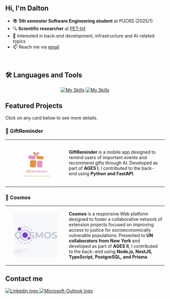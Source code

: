 ## Hi, I'm Dalton

<!--
<div>
  <a href="https://github.com/daltonexx">
    <img align="right"
      src="https://github-readme-stats.vercel.app/api/top-langs?username=daltonexx&show_icons=true&theme=dracula&locale=en&layout=compact"
      alt="daltonexx" />
  </a>
</div>
-->


- 📚 **5th semester Software Engineering student** at PUCRS (2025/1)
- 🔍 **Scientific researcher** at [PET-Inf](https://petinfpucrs.github.io/)
- 🎯 Interested in back-end development, infrastructure and AI-related topics
- 📫 Reach me via [email](mailto:d.albeche@edu.pucrs.br)
<br>

## 🛠️ Languages and Tools
<div align="center">

  [![My Skills](https://skillicons.dev/icons?i=python,java,ts,html,css,react,nextjs,git,github,gitlab&theme=dark)](https://skillicons.dev)
  [![My Skills](https://skillicons.dev/icons?i=vscode,figma,mysql,postgresql,mongodb,docker&theme=dark)](https://skillicons.dev)
</div>

## Featured Projects
Click on any card below to see more details.
### 🎁 GiftReminder
<table>
  <tr>
    <td width="180px" align="center">
      <a href="https://tools.ages.pucrs.br/giftreminder">
        <img src="assets/logo-giftreminder.png" height="140">
      </a>
    </td>
    <td>
      <p>
        <strong>GiftReminder</strong> is a mobile app designed to remind users of important events and recommend gifts through AI. Developed as part of <strong>AGES I</strong>, I contributed to the back-end using <strong>Python and FastAPI</strong>.
      </p>
    </td>
  </tr>
</table>

### 🌌 Cosmos 
<table>
  <tr>
    <td width="180px" align="center">
      <a href="https://tools.ages.pucrs.br/cosmos">
        <img src="assets/logo-cosmos.png" height="140">
      </a>
    </td>
    <td>
      <p>
        <strong>Cosmos</strong> is a responsive Web platform designed to foster a collaborative network of extension projects focused on improving access to justice for socioeconomically vulnerable populations. Presented to <strong>UN collaborators from New York</strong> and developed as part of <strong>AGES II</strong>, I contributed to the back-end using <strong>Node.js, NestJS, TypeScript, PostgreSQL, and Prisma</strong>
      </p>
    </td>
  </tr>
</table>

## Contact me

<div>
  <a href="https://www.linkedin.com/in/dalton-belman-albeche-9a6bb3324/">
    <img src="https://img.shields.io/badge/LinkedIn-0077B5?style=for-the-badge&logo=linkedin&logoColor=white"
      height="30" alt="Linkedin logo" />
  </a>
  <a href="mailto:d.albeche@edu.pucrs.br">
    <img
      src="https://img.shields.io/badge/Microsoft_Outlook-0078D4?style=for-the-badge&logo=microsoft-outlook&logoColor=white"
      height="30" alt="Microsoft-Outlook logo" />
  </a>
</div>
